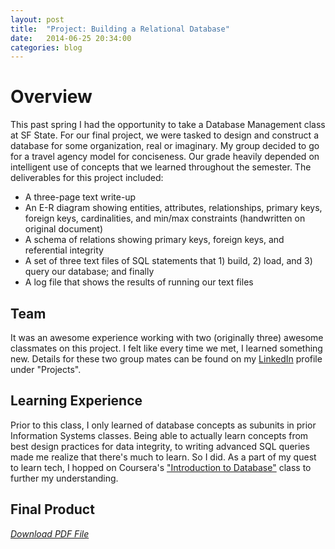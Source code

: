 ```yaml
---
layout: post
title:  "Project: Building a Relational Database"
date:   2014-06-25 20:34:00 
categories: blog
---
```

# Overview
This past spring I had the opportunity to take a Database Management class at SF State. For our final project, we were tasked to design and construct a database for some organization, real or imaginary. My group decided to go for a travel agency model for conciseness. Our grade heavily depended on intelligent use of concepts that we learned throughout the semester. The deliverables for this project included:

* A three-page text write-up
* An E-R diagram showing entities, attributes, relationships, primary keys, foreign keys, cardinalities, and min/max constraints (handwritten on original document)
* A schema of relations showing primary keys, foreign keys, and referential integrity
* A set of three text files of SQL statements that 1) build, 2) load, and 3) query our database; and finally
* A log file that shows the results of running our text files

## Team
It was an awesome experience working with two (originally three) awesome classmates on this project. I felt like every time we met, I learned something new. Details for these two group mates can be found on my [LinkedIn](https://www.linkedin.com/in/genevereyes) profile under "Projects".

## Learning Experience
Prior to this class, I only learned of database concepts as subunits in prior Information Systems classes. Being able to actually learn concepts from best design practices for data integrity, to writing advanced SQL queries made me realize that there's much to learn. So I did. As a part of my quest to learn tech, I hopped on Coursera's ["Introduction to Database"](https://class.coursera.org/db) class to further my understanding.

## Final Product
*[Download PDF File](http://genevereyes.com/img/database-design.pdf)*
